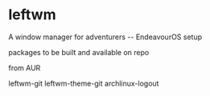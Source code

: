 # leftwm
A window manager for adventurers -- EndeavourOS setup

packages to be built and available on repo

from AUR

leftwm-git
leftwm-theme-git
archlinux-logout